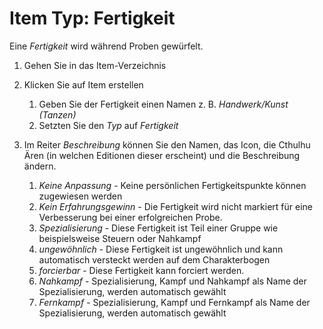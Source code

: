 # Item Typ: Fertigkeit

Eine _Fertigkeit_ wird während Proben gewürfelt.

1. Gehen Sie in das Item-Verzeichnis
2. Klicken Sie auf Item erstellen

	1. Geben Sie der Fertigkeit einen Namen z. B. _Handwerk/Kunst (Tanzen)_
	2. Setzten Sie den _Typ_ auf _Fertigkeit_

3. Im Reiter _Beschreibung_ können Sie den Namen, das Icon, die Cthulhu Ären (in welchen Editionen dieser erscheint) und die Beschreibung ändern.

	1. _Keine Anpassung_ - Keine persönlichen Fertigkeitspunkte können zugewiesen werden
	2. _Kein Erfahrungsgewinn_ - Die Fertigkeit wird nicht markiert für eine Verbesserung bei einer erfolgreichen Probe.
	3. _Spezialisierung_ - Diese Fertigkeit ist Teil einer Gruppe wie beispielsweise Steuern oder Nahkampf
	4. _ungewöhnlich_ - Diese Fertigkeit ist ungewöhnlich und kann automatisch versteckt werden auf dem Charakterbogen
	5. _forcierbar_ - Diese Fertigkeit kann forciert werden.
	6. _Nahkampf_ - Spezialisierung, Kampf und Nahkampf als Name der Spezialisierung, werden automatisch gewählt
	7. _Fernkampf_ - Spezialisierung, Kampf und Fernkampf als Name der Spezialisierung, werden automatisch gewählt
